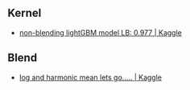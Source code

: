 
## Kernel
- [non-blending lightGBM model LB: 0.977 | Kaggle](https://www.kaggle.com/bk0000/non-blending-lightgbm-model-lb-0-977)

## Blend
- [log and harmonic mean lets go..... | Kaggle](https://www.kaggle.com/umeshsati54/log-and-harmonic-mean-lets-go)
